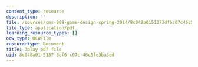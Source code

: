 ```yaml
---
content_type: resource
description: ''
file: /courses/cms-608-game-design-spring-2014/8c048a0151373df6c07c46c5fe3ba3ed_1506695.pdf
file_type: application/pdf
learning_resource_types: []
ocw_type: OCWFile
resourcetype: Document
title: 3play pdf file
uid: 8c048a01-5137-3df6-c07c-46c5fe3ba3ed
---
```

